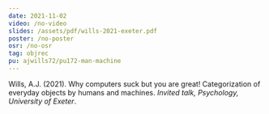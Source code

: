 ```yaml
---
date: 2021-11-02
video: /no-video
slides: /assets/pdf/wills-2021-exeter.pdf
poster: /no-poster
osr: /no-osr
tag: objrec
pu: ajwills72/pu172-man-machine
---
```


Wills, A.J. (2021). Why computers suck but you are great! Categorization of everyday objects by humans and machines. _Invited talk, Psychology, University of Exeter_.



